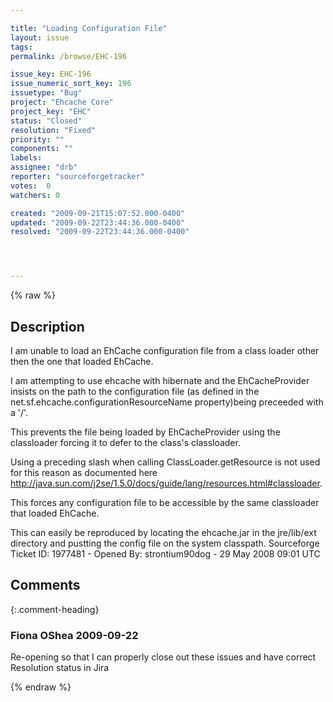 ```yaml
---

title: "Loading Configuration File"
layout: issue
tags: 
permalink: /browse/EHC-196

issue_key: EHC-196
issue_numeric_sort_key: 196
issuetype: "Bug"
project: "Ehcache Core"
project_key: "EHC"
status: "Closed"
resolution: "Fixed"
priority: ""
components: ""
labels: 
assignee: "drb"
reporter: "sourceforgetracker"
votes:  0
watchers: 0

created: "2009-09-21T15:07:52.000-0400"
updated: "2009-09-22T23:44:36.000-0400"
resolved: "2009-09-22T23:44:36.000-0400"




---
```


{% raw %}

## Description

<div markdown="1" class="description">

I am unable to load an EhCache configuration file from a class loader other then the one that loaded EhCache.

I am attempting to use ehcache with hibernate and the EhCacheProvider insists on the path to the configuration file (as defined in the net.sf.ehcache.configurationResourceName property)being preceeded with a '/'.  
 
This prevents the file being loaded by EhCacheProvider using the classloader forcing it to defer to the class's classloader.  
 
Using a preceding slash when calling ClassLoader.getResource is not used for this reason as documented here http://java.sun.com/j2se/1.5.0/docs/guide/lang/resources.html#classloader. 
 
This forces any configuration file to be accessible by the same classloader that loaded EhCache. 

This can easily be reproduced by locating the ehcache.jar in the jre/lib/ext directory and pustting the config file on the system classpath.
Sourceforge Ticket ID: 1977481 - Opened By: strontium90dog - 29 May 2008 09:01 UTC

</div>

## Comments


{:.comment-heading}
### **Fiona OShea** <span class="date">2009-09-22</span>

<div markdown="1" class="comment">

Re-opening so that I can properly close out these issues and have correct Resolution status in Jira

</div>



{% endraw %}
